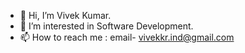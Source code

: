 - 👋 Hi, I’m Vivek Kumar.
- 👀 I’m interested in Software Development.
- 📫 How to reach me : email- vivekkr.ind@gmail.com

<!---
vivekkr2001/vivekkr2001 is a ✨ special ✨ repository because its `README.md` (this file) appears on your GitHub profile.
You can click the Preview link to take a look at your changes.
--->
